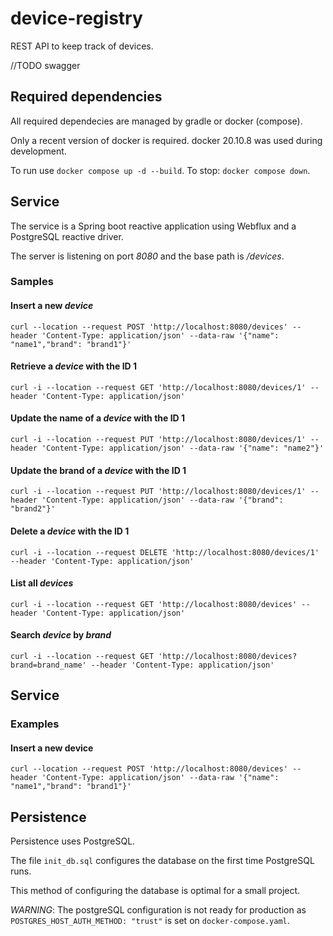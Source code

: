 # device-registry

REST API to keep track of devices.

//TODO swagger

## Required dependencies

All required dependecies are managed by gradle or docker (compose).

Only a recent version of docker is required. docker 20.10.8 was used during development.

To run use `docker compose up -d --build`. To stop: `docker compose down`.

## Service

The service is a Spring boot reactive application using Webflux and a PostgreSQL reactive driver.

The server is listening on port _8080_ and the base path is _/devices_.

### Samples

#### Insert a new _device_

`
curl --location --request POST 'http://localhost:8080/devices' --header 'Content-Type: application/json' --data-raw '{"name": "name1","brand": "brand1"}'
`

#### Retrieve a _device_ with the ID 1

`
curl -i --location --request GET 'http://localhost:8080/devices/1' --header 'Content-Type: application/json'
`

#### Update the name of a _device_ with the ID 1

`
curl -i --location --request PUT 'http://localhost:8080/devices/1' --header 'Content-Type: application/json' --data-raw '{"name": "name2"}'
`

#### Update the brand of a _device_ with the ID 1

`
curl -i --location --request PUT 'http://localhost:8080/devices/1' --header 'Content-Type: application/json' --data-raw '{"brand": "brand2"}'
`

#### Delete a _device_ with the ID 1

`
curl -i --location --request DELETE 'http://localhost:8080/devices/1' --header 'Content-Type: application/json'
`

#### List all _devices_

`
curl -i --location --request GET 'http://localhost:8080/devices' --header 'Content-Type: application/json'
`


#### Search _device_ by _brand_

`
curl -i --location --request GET 'http://localhost:8080/devices?brand=brand_name' --header 'Content-Type: application/json'
`

## Service

### Examples

#### Insert a new device
`
curl --location --request POST 'http://localhost:8080/devices' --header 'Content-Type: application/json' --data-raw '{"name": "name1","brand": "brand1"}'
`
## Persistence

Persistence uses PostgreSQL.

The file `init_db.sql` configures the database on the first time PostgreSQL runs.

This method of configuring the database is optimal for a small project.

_WARNING_: The postgreSQL configuration is not ready for production as `POSTGRES_HOST_AUTH_METHOD: "trust"` is set
on `docker-compose.yaml`.

